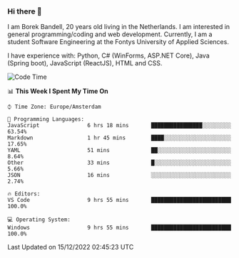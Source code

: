 ### Hi there 👋

I am Borek Bandell, 20 years old living in the Netherlands. I am interested in general programming/coding and web development. Currently, I am a student Software Engineering at the Fontys University of Applied Sciences.

I have experience with: Python, C# (WinForms, ASP.NET Core), Java (Spring boot), JavaScript (ReactJS), HTML and CSS.

<!--START_SECTION:waka-->
![Code Time](http://img.shields.io/badge/Code%20Time-310%20hrs%2022%20mins-blue)

📊 **This Week I Spent My Time On** 

```text
⌚︎ Time Zone: Europe/Amsterdam

💬 Programming Languages: 
JavaScript               6 hrs 18 mins       ████████████████░░░░░░░░░   63.54% 
Markdown                 1 hr 45 mins        ████░░░░░░░░░░░░░░░░░░░░░   17.65% 
YAML                     51 mins             ██░░░░░░░░░░░░░░░░░░░░░░░   8.64% 
Other                    33 mins             █░░░░░░░░░░░░░░░░░░░░░░░░   5.66% 
JSON                     16 mins             ░░░░░░░░░░░░░░░░░░░░░░░░░   2.74%

🔥 Editors: 
VS Code                  9 hrs 55 mins       █████████████████████████   100.0%

💻 Operating System: 
Windows                  9 hrs 55 mins       █████████████████████████   100.0%

```


 Last Updated on 15/12/2022 02:45:23 UTC
<!--END_SECTION:waka-->

<!--**tcBorek2002/tcBorek2002** is a ✨ _special_ ✨ repository because its `README.md` (this file) appears on your GitHub profile.

Here are some ideas to get you started:

- 🔭 I’m currently working on ...
- 🌱 I’m currently learning ...
- 👯 I’m looking to collaborate on ...
- 🤔 I’m looking for help with ...
- 💬 Ask me about ...
- 📫 How to reach me: ...
- 😄 Pronouns: ...
- ⚡ Fun fact: ...
-->
